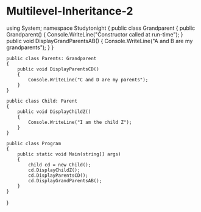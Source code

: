 # Multilevel-Inheritance-2
using System;
namespace Studytonight
{
    public class Grandparent
    {
        public Grandparent()
        {
            Console.WriteLine("Constructor called at run-time");
        }
        public void DisplayGrandParentsAB()
        {
            Console.WriteLine("A and B are my grandparents");
        }
    }
    
    public class Parents: Grandparent
    {
        public void DisplayParentsCD()
        {
            Console.WriteLine("C and D are my parents");
        }
    }
    
    public class Child: Parent
    {
        public void DisplayChildZ()
        {
            Console.WriteLine("I am the child Z");
        }
    }
    
    public class Program
    {
        public static void Main(string[] args)
        {
            child cd = new Child();
            cd.DisplayChildZ();
            cd.DisplayParentsCD();
            cd.DisplayGrandParentsAB();
        }
    }
}
